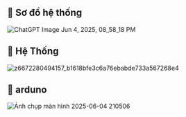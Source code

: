## 📌 Sơ đồ hệ thống
![ChatGPT Image Jun 4, 2025, 08_58_18 PM](https://github.com/user-attachments/assets/422dc9f2-e8ae-4257-b9a7-7c6b9db99316)
## 📌 Hệ Thống
![z6672280494157_b1618bfe3c6a76ebabde733a567268e4](https://github.com/user-attachments/assets/384003ca-5e52-4ca1-8a3a-ebc2f9f7c924)
## 📌 arduno 
![Ảnh chụp màn hình 2025-06-04 210506](https://github.com/user-attachments/assets/88385755-6eca-4074-a545-b90180af3c9e)
